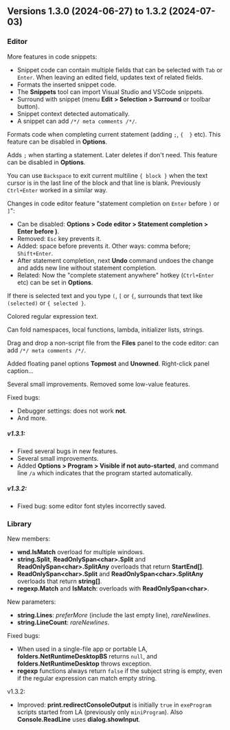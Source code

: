 ## Versions 1.3.0 (2024-06-27) to 1.3.2 (2024-07-03)

### Editor
More features in code snippets:
- Snippet code can contain multiple fields that can be selected with `Tab` or `Enter`. When leaving an edited field, updates text of related fields.
- Formats the inserted snippet code.
- The **Snippets** tool can import Visual Studio and VSCode snippets.
- Surround with snippet (menu **Edit > Selection > Surround** or toolbar button).
- Snippet context detected automatically.
- A snippet can add `/*/ meta comments /*/`.

Formats code when completing current statement (adding `;`, `{  }` etc). This feature can be disabled in **Options**.

Adds `;` when starting a statement. Later deletes if don't need. This feature can be disabled in **Options**.

You can use `Backspace` to exit current multiline `{ block }` when the text cursor is in the last line of the block and that line is blank. Previously `Ctrl+Enter` worked in a similar way.

Changes in code editor feature "statement completion on `Enter` before `)` or `]`":
- Can be disabled: **Options > Code editor > Statement completion > Enter before )**.
- Removed: `Esc` key prevents it.
- Added: space before prevents it. Other ways: comma before; `Shift+Enter`.
- After statement completion, next **Undo** command undoes the change and adds new line without statement completion.
- Related: Now the "complete statement anywhere" hotkey (`Ctrl+Enter` etc) can be set in **Options**.

If there is selected text and you type `(`, `[` or `{`, surrounds that text like `(selected)` or `{ selected }`.

Colored regular expression text.

Can fold namespaces, local functions, lambda, initializer lists, strings.

Drag and drop a non-script file from the **Files** panel to the code editor: can add `/*/ meta comments /*/`.

Added floating panel options **Topmost** and **Unowned**. Right-click panel caption...

Several small improvements. Removed some low-value features.

Fixed bugs:
- Debugger settings: does not work **not**.
- And more.

##### v1.3.1:
- Fixed several bugs in new features.
- Several small improvements.
- Added **Options > Program > Visible if not auto-started**, and command line `/a` which indicates that the program started automatically.

##### v1.3.2:
- Fixed bug: some editor font styles incorrectly saved.

### Library
New members:
- **wnd.IsMatch** overload for multiple windows.
- **string.Split**, **ReadOnlySpan\<char\>.Split** and **ReadOnlySpan\<char\>.SplitAny** overloads that return **StartEnd[]**.
- **ReadOnlySpan\<char\>.Split** and **ReadOnlySpan\<char\>.SplitAny** overloads that return **string[]**.
- **regexp.Match** and **IsMatch**: overloads with **ReadOnlySpan\<char\>**.

New parameters:
- **string.Lines**: *preferMore* (include the last empty line), *rareNewlines*.
- **string.LineCount**: *rareNewlines*.

Fixed bugs:
- When used in a single-file app or portable LA, **folders.NetRuntimeDesktopBS** returns `null`, and **folders.NetRuntimeDesktop** throws exception.
- **regexp** functions always return `false` if the subject string is empty, even if the regular expression can match empty string.

v1.3.2:
- Improved: **print.redirectConsoleOutput** is initially `true` in `exeProgram` scripts started from LA (previously only `miniProgram`). Also **Console.ReadLine** uses **dialog.showInput**.
